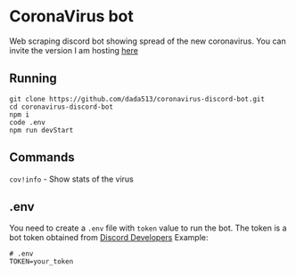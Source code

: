 # CoronaVirus bot
Web scraping discord bot showing spread of the new coronavirus.
You can invite the version I am hosting [here](https://discordapp.com/api/oauth2/authorize?client_id=683928960471793691&permissions=2048&scope=bot)

## Running
```
git clone https://github.com/dada513/coronavirus-discord-bot.git
cd coronavirus-discord-bot
npm i
code .env
npm run devStart
```

## Commands
`cov!info` - Show stats of the virus

## .env
You need to create a `.env` file with `token` value to run the bot.
The token is a bot token obtained from [Discord Developers](https://discordapp.com/developers/applications/)
Example:
```
# .env
TOKEN=your_token
```